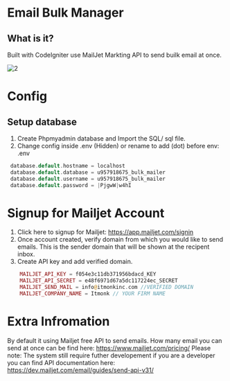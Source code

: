 # Email Bulk Manager 

## What is it?

Built with CodeIgniter use MailJet Markting API to send builk email at once.

![2](https://github.com/web-dev-nav/Bulk-Email-Manager/assets/110724391/1df59bff-155a-4576-8709-afff22c40d80)

# Config

## Setup database

1. Create Phpmyadmin database and Import the SQL/ sql file.
2. Change config inside .env (Hidden) or rename to add (dot) before env: .env

```php
 database.default.hostname = localhost
 database.default.database = u957918675_bulk_mailer
 database.default.username = u957918675_bulk_mailer
 database.default.password = |PjgwW|w4hI
```

# Signup for Mailjet Account
 1. Click here to signup for Mailjet: https://app.mailjet.com/signin
 2. Once account created, verify domain from which you would like to send emails. This is the sender domain that will be shown at the recipent inbox.
 3. Create API key and add verified domain.
    
```php
    MAILJET_API_KEY = f054e3c11db371956bdacd_KEY
    MAILJET_API_SECRET = e48f6971d67a5dc117224ec_SECRET
    MAILJET_SEND_MAIL = info@itmonkinc.com //VERIFIED DOMAIN
    MAILJET_COMPANY_NAME = Itmonk // YOUR FIRM NAME
```    

 # Extra Infromation

By default it using Mailjet free API to send emails. How many email you can send at once can be find here: https://www.mailjet.com/pricing/
Please note: The system still require futher developement if you are a developer you can find API documentation here: https://dev.mailjet.com/email/guides/send-api-v31/
